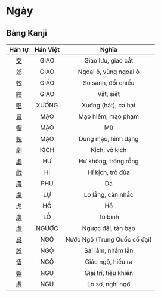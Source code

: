 <link href="styles.css" rel="stylesheet">

# Ngày

## Bảng Kanji

| Hán tự | Hán Việt | Nghĩa |
| :---: | :---: | :---: |
| [<span class="stroke-order">交</span>](https://www.tiengnhatdongian.com/kanji/giai-nghia-kanji-%E4%BA%A4) | GIAO | Giao lưu, giao cắt |
| [<span class="stroke-order">郊</span>](https://www.tiengnhatdongian.com/kanji/giai-nghia-kanji-%E9%83%8A) | GIAO | Ngoại ô, vùng ngoại ô |
| [<span class="stroke-order">較</span>](https://www.tiengnhatdongian.com/kanji/giai-nghia-kanji-%E8%BC%83) | GIÁO | So sánh, đối chiếu |
| [<span class="stroke-order">絞</span>](https://www.tiengnhatdongian.com/kanji/giai-nghia-kanji-%E7%B5%9E) | GIẢO | Vắt, siết |
| [<span class="stroke-order">唱</span>](https://www.tiengnhatdongian.com/kanji/giai-nghia-kanji-%E5%94%B1) | XƯỚNG | Xướng (hát), ca hát |
| [<span class="stroke-order">冒</span>](https://www.tiengnhatdongian.com/kanji/giai-nghia-kanji-%E5%86%92) | MẠO | Mạo hiểm, mạo phạm |
| [<span class="stroke-order">帽</span>](https://www.tiengnhatdongian.com/kanji/giai-nghia-kanji-%E5%B8%BD) | MẠO | Mũ |
| [<span class="stroke-order">貌</span>](https://www.tiengnhatdongian.com/kanji/giai-nghia-kanji-%E8%B2%8C) | MẠO | Dung mạo, hình dạng |
| [<span class="stroke-order">劇</span>](https://www.tiengnhatdongian.com/kanji/giai-nghia-kanji-%E5%8A%87) | KỊCH | Kịch, vở kịch |
| [<span class="stroke-order">虚</span>](https://www.tiengnhatdongian.com/kanji/giai-nghia-kanji-%E8%99%9A) | HƯ | Hư không, trống rỗng |
| [<span class="stroke-order">戯</span>](https://www.tiengnhatdongian.com/kanji/giai-nghia-kanji-%E6%88%AF) | HÍ | Hí kịch, trò đùa |
| [<span class="stroke-order">膚</span>](https://www.tiengnhatdongian.com/kanji/giai-nghia-kanji-%E8%86%9A) | PHU | Da |
| [<span class="stroke-order">慮</span>](https://www.tiengnhatdongian.com/kanji/giai-nghia-kanji-%E6%85%AE) | LỰ | Lo lắng, cân nhắc |
| [<span class="stroke-order">虎</span>](https://www.tiengnhatdongian.com/kanji/giai-nghia-kanji-%E8%99%8E) | HỔ | Hổ |
| [<span class="stroke-order">虜</span>](https://www.tiengnhatdongian.com/kanji/giai-nghia-kanji-%E8%99%9C) | LỖ | Tù binh |
| [<span class="stroke-order">虐</span>](https://www.tiengnhatdongian.com/kanji/giai-nghia-kanji-%E8%99%90) | NGƯỢC | Ngược đãi, tàn bạo |
| [<span class="stroke-order">呉</span>](https://www.tiengnhatdongian.com/kanji/giai-nghia-kanji-%E5%91%89) | NGÔ | Nước Ngô (Trung Quốc cổ đại) |
| [<span class="stroke-order">誤</span>](https://www.tiengnhatdongian.com/kanji/giai-nghia-kanji-%E8%AA%A4) | NGỘ | Sai lầm, nhầm lẫn |
| [<span class="stroke-order">悟</span>](https://www.tiengnhatdongian.com/kanji/giai-nghia-kanji-%E6%82%9F) | NGỘ | Giác ngộ, hiểu ra |
| [<span class="stroke-order">娯</span>](https://www.tiengnhatdongian.com/kanji/giai-nghia-kanji-%E5%A8%AF) | NGU | Giải trí, tiêu khiển |
| [<span class="stroke-order">虞</span>](https://www.tiengnhatdongian.com/kanji/giai-nghia-kanji-%E8%99%9E) | NGU | Lo sợ, nghi ngờ |

